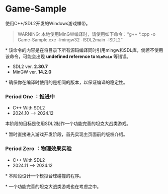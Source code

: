 # Game-Sample
使用C++/SDL2开发的Windows游戏样带。
> WARNING: 本地使用MinGW编译时，请使用如下命令：“g++ *.cpp -o Game-Sample.exe -lmingw32 -lSDL2main -lSDL2”

\* 该命令的内容是在将目录下所有源码编译同时引用mingw和SDL库，倘若不使用该命令，可能会出现 **undefined reference to `WinMain`** 等错误。

* SDL2 ver. **2.30.7**
* MinGW ver. **14.2.0**

\* 确保你在编译时使用的是相同的版本，以保证编译的稳定性。
### **Period One** ：推进中
* C++ With SDL2 
* 2024.10 —> 2024.12

本阶段的目标是使用SDL2制作一个功能完善的坦克大战类游戏。

\* 暂时直接进入游戏开发阶段，首先实现主页面前的版权介绍。

### **Period Zero** ：物理效果实验
* C++ With SDL2 
* 2024.11 —> 2024.12

\* 本阶段设计一个模拟台球碰撞的程序。

\* 一个功能完善的坦克大战类游戏也在考虑之中。
